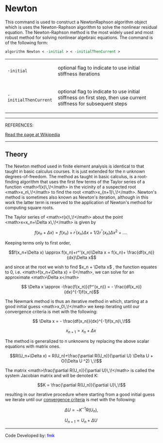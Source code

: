 # Newton

<p>This command is used to construct a NewtonRaphson algorithm object
which is uses the Newton-Raphson algorithm to solve the nonlinear
residual equation. The Newton-Raphson method is the most widely used and
most robust method for solving nonlinear algebraic equations. The
command is of the following form:</p>

```tcl
algorithm Newton < -initial > < -initialThenCurrent >
```

<table>
<tbody>
<tr class="odd">
<td><p><code class="parameter-table-flag">-initial</code></p></td>
<td><p>optional flag to indicate to use initial stiffness
iterations</p></td>
</tr>
<tr class="even">
<td><p><code class="parameter-table-flag">-initialThenCurrent</code></p></td>
<td><p>optional flag to indicate to use initial stiffness on first step,
then use current stiffness for subsequent steps</p></td>
</tr>
</tbody>
</table>
<hr />
<p>REFERENCES:</p>
<p><a href="http://en.wikipedia.org/wiki/Newton%27s_method">Read the
page at Wikipedia</a></p>
<hr />

## Theory

<p>The Newton method used in finite element analysis is identical to
that taught in basic calculus courses. It is just extended for the n
unknown degrees-of-freedom. The method as taught in basic calculus, is a
root-finding algorithm that uses the first few terms of the Taylor
series of a function &lt;math&gt;f(x)\,\!&lt;/math&gt; in the vicinity
of a suspected root &lt;math&gt;x_n\,\!&lt;/math&gt; to find the root
&lt;math&gt;x_{n+1}\,\!&lt;/math&gt;. Newton's method is sometimes also
known as Newton's iteration, although in this work the latter term is
reserved to the application of Newton's method for computing square
roots.</p>
<p>The Taylor series of &lt;math&gt;r(x)\,\!&lt;/math&gt; about the
point &lt;math&gt;x=x_n+\Delta x\,\!&lt;/math&gt; is given by</p>

$$f(x_n+\Delta x) = f(x_n)+r^{'}(x_n)\Delta x + 1/2r^{''}(x_n)
\Delta x^2+....\,\!$$


<p>Keeping terms only to first order,</p>

$$f(x_n+\Delta x) \approx f(x_n)+r^'(x_n)\Delta x = f(x_n)+
\frac{df(x_n)}{dx}\Delta x$$


<p>and since at the root we wish to find  $x_n + \Delta
x$ , the function equates to 0, i.e. &lt;math&gt;f(x_n+\Delta
x) = 0&lt;/math&gt;, we can solve for an approximate &lt;math&gt;\Delta
x&lt;/math&gt;</p>

$$ \Delta x \approx -\frac{f(x_n)}{f^'(x_n)} = -
\frac{df(x_n)}{dx}^{-1}f(x_n)$$


<p>The Newmark method is thus an iterative method in which, starting at
a good initial guess &lt;math&gt;x_0\,\!&lt;/math&gt; we keep iterating
until our convergence criteria is met with the following:</p>

$$ \Delta x = - \frac{df(x_n)}{dx}^{-1}f(x_n)\,\!$$



$$ x_{n+1} = x_n + \Delta x\,\!$$


<p>The method is generalized to n unknowns by replacing the above scalar
equations with matrix ones.</p>

$$R(U_n+\Delta x) = R(U_n)+\frac{\partial R(U_n)}{\partial U}
\Delta U + O(\Delta U ^2) \,\!$$


<p>The matrix &lt;math&gt;\frac{\partial R(U_n)}{\partial
U}\,\!&lt;/math&gt; is called the system Jacobian matrix and will be
denoted K:</p>

$$K = \frac{\partial R(U_n)}{\partial U}\,\!$$


<p>resulting in our iterative procedure where starting from a good
initial guess we iterate until our <a href="Test_Command"
title="wikilink"> convergence criteria</a> is met with the
following:</p>

$$ \Delta U = - K^{-1}R(U_n),\!$$



$$ U_{n+1} = U_n + \Delta U\,\!$$


<hr />
<p>Code Developed by: <span style="color:blue"> fmk
</span></p>
